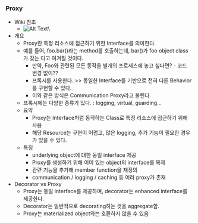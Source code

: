 ### Proxy
- Wiki 참조
    - ![Alt Text](./image/ProxyPatternWiki.png)\
- 개요
    - Proxy란 특정 리소스에 접근하기 위한 Interface를 의미한다.
    - 예를 들어, foo.bar()라는 method를 호출하는데, bar()가 foo object class가 갖는 다고 여겨질 것이다.
        - 만약, Foo와 관련된 모든 동작을 별개의 프로세스에 놓고 싶다면? - 코드 변경 없이??
        - 프록시를 사용한다. >> 동일한 Interface를 기반으로 전혀 다른 Behavior를 구현할 수 있다.
        - 이와 같은 방식은 Communication Proxy라고 불린다.
    - 프록시에는 다양한 종류가 있다. : logging, virtual, guarding...
    - 요약
        - Proxy는 Interface처럼 동작하는 Class로 특정 리소스에 접근하기 위해 사용
        - 해당 Resource는 구현이 어렵고, 많은 logging, 추가 기능이 필요한 경우가 있을 수 있다.
    - 특징
        - underlying object에 대한 동일 interface 제공
        - Proxy를 생성하기 위해 이미 있는 object의 interface를 복제
        - 관련 기능을 추가해 member function을 재정의
        - communication / logging / caching 등 여러 proxy가 존재
- Decorator vs Proxy
    - Proxy는 동일 interface를 제공하며, decorator는 enhanced interface를 제공한다.
    - Decorator는 일반적으로 decorating하는 것을 aggregate함.
    - Proxy는 materialized object와는 호환하지 않을 수 있음